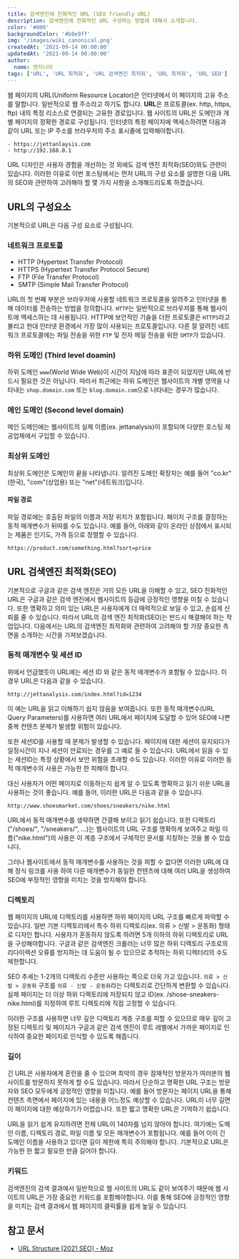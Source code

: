 ```yaml
---
title: 검색엔진에 친화적인 URL (SEO friendly URL)
description: 검색엔진에 친화적인 URL 구성하는 방법에 대해서 소개합니다.
color: '#000'
backgroundColor: '#b8e9ff'
img: '/images/wiki_canonical.png'
createdAt: '2021-09-14 00:00:00'
updatedAt: '2021-09-14 00:00:00'
author:
  name: 엔지니어
tags: ['URL', 'URL 최적화', 'URL 검색엔진 최적화', 'URL 최적화', 'URL SEO']
---
```


웹 페이지의 URL(Uniform Resource Locator)은 인터넷에서 이 페이지의 고유 주소를 말합니다. 일반적으로 웹 주소라고 하기도 합니다. **URL**은 프로토콜(ex. http, https, ftp) 내의 특정 리소스로 연결되는 고유한 경로입니다. 웹 사이트의 URL은 도메인과 개별 페이지의 정확한 경로로 구성됩니다. 인터넷의 특정 페이지에 액세스하려면 다음과 같이 URL 또는 IP 주소를 브라우저의 주소 표시줄에 입력해야합니다.

<!--more-->

```text
- https://jettanlaysis.com
- http://192.168.0.1
```

URL 디자인은 <nuxt-link to="/blog/user-experience">사용자 경험</nuxt-link>을 개선하는 것 외에도 검색 엔진 최적화(SEO)와도 관련이 있습니다. 이러한 이유로 이번 포스팅에서는 먼저 URL의 구성 요소를 설명한 다음 URL의 SEO와 관련하여 고려해야 할 몇 가지 사항을 소개해드리도록 하겠습니다.

## URL의 구성요소

기본적으로 URL은 다음 구성 요소로 구성됩니다.

### 네트워크 프로토콜

- HTTP (Hypertext Transfer Protocol)
- HTTPS (Hypertext Transfer Protocol Secure)
- FTP (File Transfer Protocol)
- SMTP (Simple Mail Transfer Protocol)

URL의 첫 번째 부분은 브라우저에 사용할 네트워크 프로토콜을 알려주고 인터넷을 통해 데이터를 전송하는 방법을 정의합니다. `HTTP`는 일반적으로 브라우저를 통해 웹사이트에 액세스하는 데 사용됩니다. HTTP에 보안적인 기술을 더한 프로토콜은 `HTTPS`라고 불리고 현대 인터넷 환경에서 가장 많이 사용되는 프로토콜입니다. 다른 잘 알려진 네트워크 프로토콜에는 파일 전송을 위한 `FTP` 및 전자 메일 전송을 위한 `SMTP`가 있습니다.

### 하위 도메인 (Third level doamin)

하위 도메인 `www`(World Wide Web)이 시간이 지남에 따라 표준이 되었지만 URL에 반드시 필요한 것은 아닙니다. 따라서 최근에는 하위 도메인은 웹사이트의 개별 영역을 나타내는 `shop.domain.com` 또는 `blog.domain.com`으로 나타내는 경우가 많습니다.

### 메인 도메인 (Second level domain)

메인 도메인에는 웹사이트의 실제 이름(ex. jettanalysis)이 포함되며 다양한 호스팅 제공업체에서 구입할 수 있습니다.

### 최상위 도메인

최상위 도메인은 도메인의 끝을 나타냅니다. 알려진 도메인 확장자는 예를 들어 "co.kr"(한국), "com"(상업용) 또는 "net"(네트워크)입니다.

#### 파일 경로

파일 경로에는 호출된 파일의 이름과 저장 위치가 포함됩니다. 페이지 구조를 결정하는 동적 매개변수가 뒤따를 수도 있습니다. 예를 들어, 아래와 같이 온라인 상점에서 표시되는 제품은 인기도, 가격 등으로 정렬할 수 있습니다.

```text
https://product.com/something.html?sort=price
```

## URL 검색엔진 최적화(SEO)

기본적으로 구글과 같은 검색 엔진은 거의 모든 URL을 이해할 수 있고, SEO 친화적인 URL은 구글과 같은 검색 엔진에서 웹사이트의 등급에 긍정적인 영향을 미칠 수 있습니다. 또한 명확하고 의미 있는 URL은 사용자에게 더 매력적으로 보일 수 있고, 손쉽게 신뢰를 줄 수 있습니다. 따라서 URL의 검색 엔진 최적화(SEO)는 반드시 해결해야 하는 작업입니다. 다음에서는 URL의 검색엔진 최적화와 관련하여 고려해야 할 가장 중요한 측면을 소개하는 시간을 가져보겠습니다.

### 동적 매개변수 및 세션 ID

위에서 언급했듯이 URL에는 세션 ID 와 같은 동적 매개변수가 포함될 수 있습니다. 이 경우 URL은 다음과 같을 수 있습니다.

```text
http://jettanalysis.com/index.html?id=1234
```

이 예는 URL을 읽고 이해하기 쉽지 않음을 보여줍니다. 또한 동적 매개변수(URL Query Parameters)를 사용하면 여러 URL에서 페이지에 도달할 수 있어 SEO에 나쁜 중복 컨텐츠 문제가 발생할 위험이 있습니다.

또한 <nuxt-link to="/blog/session-id">세션ID</nuxt-link>를 사용할 때 문제가 발생할 수 있습니다. 페이지에 대한 세션이 유지되다가 일정시간이 지나 세션이 만료되는 경우를 그 예로 들 수 있습니다. URL에서 읽을 수 있는 세션ID는 특정 상황에서 보안 위험을 초래할 수도 있습니다. 이러한 이유로 이러한 동적 매개변수의 사용은 가능한 한 피해야 합니다.

대신 사용자가 어떤 페이지로 이동하는지 쉽게 알 수 있도록 명확하고 읽기 쉬운 URL을 사용하는 것이 좋습니다. 예를 들어, 이러한 URL은 다음과 같을 수 있습니다.

```text
http://www.shoesmarket.com/shoes/sneakers/nike.html
```

URL에서 동적 매개변수를 생략하면 간결해 보이고 읽기 쉽습니다. 또한 디렉토리("/shoes/", "/sneakers/", ...)는 웹사이트의 URL 구조를 명확하게 보여주고 파일 이름("nike.html")의 사용은 이 계층 구조에서 구체적인 문서를 지칭하는 것을 볼 수 있습니다.

그러나 웹사이트에서 동적 매개변수를 사용하는 것을 피할 수 없다면 이러한 URL에 대해 <nuxt-link to="/wiki/canonical-url-tag">정식 링크</nuxt-link>를 사용 하여 다른 매개변수가 동일한 컨텐츠에 대해 여러 URL을 생성하여 SEO에 부정적인 영향을 미치는 것을 방지해야 합니다.

### 디렉토리

웹 페이지의 URL에 디렉토리를 사용하면 하위 페이지의 URL 구조를 빠르게 파악할 수 있습니다. 일반 기본 디렉토리에서 특수 하위 디렉토리(ex. 의류 > 신발 > 운동화) 형태로 디자인 합니다. 사용자가 혼동하지 않도록 하려면 5개 이하의 하위 디렉토리로 URL을 구성해야합니다. 구글과 같은 검색엔진 크롤러는 너무 많은 하위 디렉토리 구조로의 리다이렉션 오류를 방지하는 데 도움이 될 수 있으므로 추적하는 하위 디렉터리의 수도 제한합니다.

SEO 추세는 1-2개의 디렉토리 수준만 사용하는 쪽으로 더욱 가고 있습니다. `의류 > 신발 > 운동화` 구조를 `의류 - 신발 - 운동화`라는 디렉토리로 간단하게 변환할 수 있습니다. 실제 페이지는 더 이상 하위 디렉토리에 저장되지 않고 ID(ex. /shose-sneakers-nike.html)를 지정하여 루트 디렉토리에 직접 고정할 수 있습니다.

이러한 구조를 사용하면 너무 깊은 디렉토리 계층 구조를 피할 수 있으므로 매우 깊이 고정된 디렉토리 및 페이지가 구글과 같은 검색 엔진이 루트 레벨에서 가까운 페이지로 인식하여 중요한 페이지로 인식할 수 있도록 해줍니다.

### 길이

긴 URL은 사용자에게 혼란을 줄 수 있으며 최악의 경우 잠재적인 방문자가 여러분의 웹 사이트를 방문하지 못하게 할 수도 있습니다. 따라서 단순하고 명확한 URL 구조는 방문자와 SEO 모두에게 긍정적인 영향을 미칩니다. 예를 들어 방문자는 페이지 URL을 통해 컨텐츠 측면에서 페이지에 있는 내용을 어느정도 예상할 수 있습니다. URL이 너무 길면 이 페이지에 대한 예상하기가 어렵습니다. 또한 짧고 명확한 URL은 기억하기 쉽습니다.

URL을 읽기 쉽게 유지하려면 전체 URL이 140자를 넘지 않아야 합니다. 여기에는 도메인 이름, 디렉토리 경로, 파일 이름 및 모든 매개변수가 포함됩니다. 예를 들어 이미 긴 도메인 이름을 사용하고 있다면 길이 제한에 특히 주의해야 합니다. 기본적으로 URL은 가능한 한 짧고 필요한 만큼 길어야 합니다.

### 키워드

검색엔진의 검색 결과에서 일반적으로 웹 사이트의 URL도 같이 보여주기 때문에 웹 사이트의 URL은 가장 중요한 키워드를 포함해야합니다. 이를 통해 SEO에 긍정적인 영향을 미치는 검색 결과에서 웹 페이지의 클릭률을 쉽게 높일 수 있습니다.

## 참고 문서

- [URL Structure [2021 SEO] - Moz](https://moz.com/learn/seo/url)
